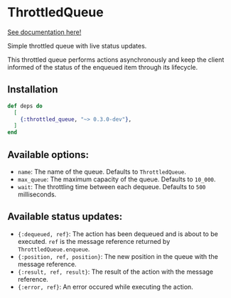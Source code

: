 # ThrottledQueue

[See documentation here!](https://hexdocs.pm/throttled_queue/api-reference.html)

Simple throttled queue with live status updates.

This throttled queue performs actions asynchronously and keep the client
informed of the status of the enqueued item through its lifecycle.

## Installation

```elixir
def deps do
  [
    {:throttled_queue, "~> 0.3.0-dev"},
  ]
end
```

## Available options:

- `name`: The name of the queue. Defaults to `ThrottledQueue`.
- `max_queue`: The maximum capacity of the queue. Defaults to `10_000`.
- `wait`: The throttling time between each dequeue. Defaults to `500` milliseconds.

## Available status updates:

- `{:dequeued, ref}`: The action has been dequeued and is about to be executed. `ref` is the message reference returned by `ThrottledQueue.enqueue`.
- `{:position, ref, position}`: The new position in the queue with the message reference.
- `{:result, ref, result}`: The result of the action with the message reference.
- `{:error, ref}`: An error occured while executing the action.


